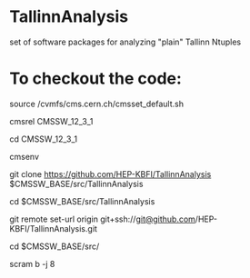 # TallinnAnalysis
set of software packages for analyzing "plain" Tallinn Ntuples

# To checkout the code:
source /cvmfs/cms.cern.ch/cmsset_default.sh

cmsrel CMSSW_12_3_1

cd CMSSW_12_3_1

cmsenv

git clone https://github.com/HEP-KBFI/TallinnAnalysis $CMSSW_BASE/src/TallinnAnalysis

cd $CMSSW_BASE/src/TallinnAnalysis

git remote set-url origin git+ssh://git@github.com/HEP-KBFI/TallinnAnalysis.git

cd $CMSSW_BASE/src/

scram b -j 8
